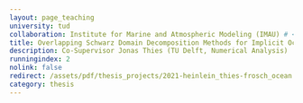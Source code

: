 ```yaml
---
layout: page_teaching
university: tud
collaboration: Institute for Marine and Atmospheric Modeling (IMAU) # <a href="https://www.uu.nl/en/research/institute-for-marine-and-atmospheric-research-imau" target="_blank">Institute for Marine and Atmospheric Modeling (IMAU)</a>
title: Overlapping Schwarz Domain Decomposition Methods for Implicit Ocean Models
description: Co-Supervisor Jonas Thies (TU Delft, Numerical Analysis)
runningindex: 2
nolink: false
redirect: /assets/pdf/thesis_projects/2021-heinlein_thies-frosch_ocean.pdf
category: thesis
---
```

